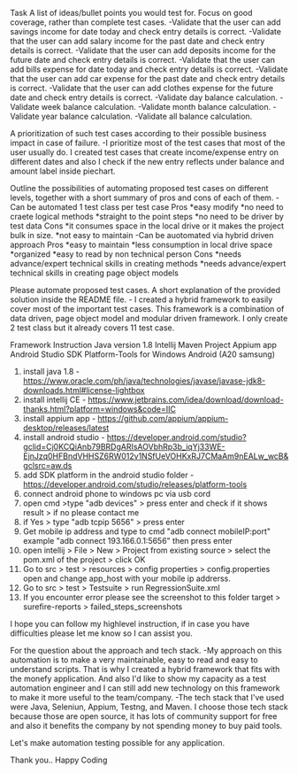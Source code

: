 Task
A list of ideas/bullet points you would test for. Focus on good coverage, rather than complete test
cases.
	-Validate that the user can add savings income for date today and check entry details is correct.
	-Validate that the user can add salary income for the past date and check entry details is correct.
	-Validate that the user can add deposits income for the future date and check entry details is correct.
	-Validate that the user can add bills expense for date today and check entry details is correct.
	-Validate that the user can add car expense for the past date and check entry details is correct.
	-Validate that the user can add clothes expense for the future date and check entry details is correct.
	-Validate day balance calculation.
	-Validate week balance calculation.
	-Validate month balance calculation.
	-Validate year balance calculation.
	-Validate all balance calculation.

A prioritization of such test cases according to their possible business impact in case of failure.
	-I prioritize most of the test cases that most of the user usually do. I created test cases that create income/expense entry on different dates and also I check if the new entry reflects under balance and amount label inside piechart.

Outline the possibilities of automating proposed test cases on different levels, together with a
short summary of pros and cons of each of them.
	-Can be automated 1 test class per test case
		Pros 
			*easy modify
			*no need to craete logical methods
			*straight to the point steps
			*no need to be driver by test data
		Cons
			*it consumes space in the local drive or it makes the project bulk in size.
			*not easy to maintain
	-Can be auotomated via hybrid driven approach
		Pros
			*easy to maintain
			*less consumption in local drive space
			*organized
			*easy to read by non technical person
		Cons
			*needs advance/expert technical skills in creating methods
			*needs advance/expert technical skills in creating page object models
	
Please automate proposed test cases.
A short explanation of the provided solution inside the README file.
	- I created a hybrid framework to easily cover most of the important test cases. This framework is a combination of data driven, page object model and modular driven framework. I only create 2 test class but it already covers 11 test case.
	

Framework Instruction
Java version 1.8
Intellij
Maven Project
Appium app
Android Studio
SDK Platform-Tools for Windows
Android (A20 samsung)


1. install java 1.8 - https://www.oracle.com/ph/java/technologies/javase/javase-jdk8-downloads.html#license-lightbox
2. install intellij CE - https://www.jetbrains.com/idea/download/download-thanks.html?platform=windows&code=IIC 
3. install appium app - https://github.com/appium/appium-desktop/releases/latest
4. install android studio - https://developer.android.com/studio?gclid=Cj0KCQiAnb79BRDgARIsAOVbhRp3b_iqYj33WE-EjnJzq0HFBndVHHSZ6RW012v1NSfUeVOHKxRJ7CMaAm9nEALw_wcB&gclsrc=aw.ds
5. add SDK platform in the android studio folder - https://developer.android.com/studio/releases/platform-tools
6. connect android phone to windows pc via usb cord
7. open cmd >type "adb devices" > press enter and check if it shows result  > if no please contact me
8. if Yes > type "adb tcpip 5656" > press enter
9. Get mobile ip address and type to cmd "adb connect mobileIP:port" example "adb connect 193.166.0.1:5656" then press enter
10. open intellij > File > New > Project from existing source > select the pom.xml of the project > click OK 
11. Go to src > test > resources > config properties > config.properties open and change app_host with your mobile ip addrerss.
12. Go to src > test > Testsuite > run RegressionSuite.xml
13. If you encounter error please see the screenshot to this folder target > surefire-reports > failed_steps_screenshots

I hope you can follow my highlevel instruction, if in case you have difficulties please let me know so I can assist you. 

For the question about the approach and tech stack.
	-My approach on this automation is to make a very maintainable, easy to read and easy to understand scripts. That is why I created a hybrid framework that fits with the monefy application. And also I'd like to show my capacity as a test automation engineer and I can still add new technology on this framework to make it more useful to the team/company. 
	-The tech stack that I've used were Java, Seleniun, Appium, Testng, and Maven. I choose those tech stack because those are open source, it has lots of community support for free and also it benefits the company by not spending money to buy paid tools.
	
	
Let's make automation testing possible for any application. 

Thank you.. Happy Coding

 


